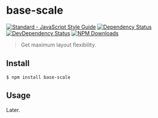 # base-scale

[![Standard - JavaScript Style Guide](https://img.shields.io/badge/code%20style-standard-brightgreen.svg)](https://standardjs.com/)
[![Dependency Status](https://img.shields.io/david/m31271n/base-scale.svg)](#)
[![DevDependency Status](https://img.shields.io/david/m31271n/base-scale.svg)](#)
[![NPM Downloads](https://img.shields.io/npm/dm/base-scale.svg)](#)

> Get maximum layout flexibility.

## Install

```
$ npm install base-scale
```

## Usage

Later.
